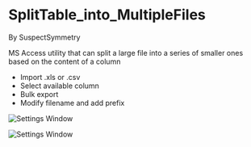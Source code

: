 # SplitTable_into_MultipleFiles
By SuspectSymmetry

MS Access utility that can split a large file into a series of smaller ones based on the content of a column
* Import .xls or .csv 
* Select available column
* Bulk export
* Modify filename and add prefix

![Settings Window](https://raw.https://github.com/SuspectSymmetry/SplitTable_into_MultipleFiles/master/Screenshots/Screenshot1.png)

![Settings Window](https://raw.https://github.com/SuspectSymmetry/SplitTable_into_MultipleFiles/master/Screenshots/Screenshot2.png)
